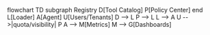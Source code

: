 flowchart TD
  subgraph Registry
    D[Tool Catalog]
    P[Policy Center]
  end
  L[Loader]
  A[Agent]
  U[Users/Tenants]
  D --> L
  P --> L
  L --> A
  U -->|quota/visibility| P
  A --> M[Metrics]
  M --> G[Dashboards]

